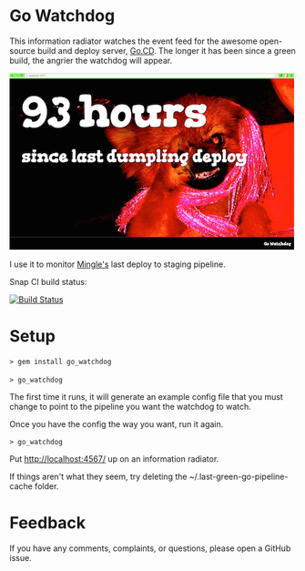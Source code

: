 Go Watchdog
===========

This information radiator watches the event feed for the awesome open-source build and deploy server, [Go.CD](http://www.go.cd).  The longer it has been since a green build, the angrier the watchdog will appear.

![The watchdog in action](example.png "Go Watchdog watching over Mingle's deployment pipeline.")

I use it to monitor [Mingle's](http://getmingle.io) last deploy to staging pipeline.

Snap CI build status:

[![Build Status](https://snap-ci.com/rearadmiral/go_watchdog/branch/master/build_image)](https://snap-ci.com/rearadmiral/go_watchdog/branch/master)


Setup
=====

    > gem install go_watchdog

    > go_watchdog


The first time it runs, it will generate an example config file that you must change to point to the pipeline you want the watchdog to watch.

Once you have the config the way you want, run it again.

    > go_watchdog

Put [http://localhost:4567/](http://localhost:4567/) up on an information radiator.

If things aren't what they seem, try deleting the ~/.last-green-go-pipeline-cache folder.


Feedback
========

If you have any comments, complaints, or questions, please open a GitHub issue.
